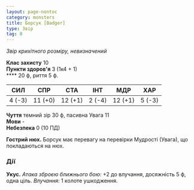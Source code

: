 ```yaml
---
layout: page-nontoc
category: monsters
title: Борсук [Badger]
type: Звір
tag: 0
---
```


_Звір крихітного розміру, невизначений_  

**Клас захисту** 10    
**Пункти здоров'я** 3 (1к4 + 1)    
**** 20 ф, риття 5 ф.  

| СИЛ    | СПР     | СТА     | ІНТ    | МДР     | ХАР    |
| ------ | ------- | ------- | ------ | ------- | ------ |
| 4 (-3) | 11 (+0) | 12 (+1) | 2 (-4) | 12 (+1) | 5 (-3) |

**Чуття** темний зір 30 ф, пасивна Увага 11    
**Мови** -    
**Небезпека** 0 (10 ПД)  

**Гострий нюх.** Борсук має перевагу на перевірки Мудрості (Увага), що покладаються на нюх.  

### Дії
**Укус.** _Атака зброєю ближнього бою:_ +2 до влучання, досяжність 5 ф, одна ціль. _Влучання:_ 1 колоте ушкодження. 
